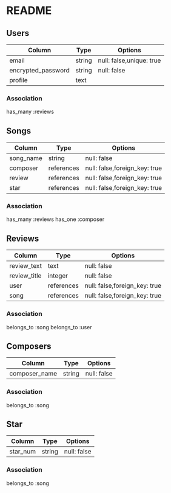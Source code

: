 # README

## Users

| Column        | Type   | Options     |
| --------      | ------ | ----------- |
| email         | string | null: false,unique: true |
| encrypted_password | string | null: false |
| profile       | text  |              |

### Association
has_many :reviews


## Songs

| Column        | Type   | Options     |
| --------      | ------ | ----------- |
| song_name       | string | null: false |
| composer        | references | null: false,foreign_key: true |
| review          | references | null: false,foreign_key: true |
| star            | references | null: false,foreign_key: true |

### Association
has_many :reviews
has_one :composer

## Reviews

| Column        | Type   | Options     |
| --------      | ------ | ----------- |
| review_text          | text | null: false |
| review_title          | integer | null: false |
| user          | references | null: false,foreign_key: true |
| song          | references | null: false,foreign_key: true |

### Association
belongs_to :song
belongs_to :user

## Composers

| Column        | Type   | Options     |
| --------      | ------ | ----------- |
| composer_name | string | null: false |

### Association
belongs_to :song

## Star

| Column        | Type   | Options     |
| --------      | ------ | ----------- |
| star_num      | string | null: false |

### Association
belongs_to :song